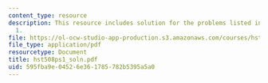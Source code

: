 ```yaml
---
content_type: resource
description: This resource includes solution for the problems listed in problem set
  1.
file: https://ol-ocw-studio-app-production.s3.amazonaws.com/courses/hst-508-quantitative-genomics-fall-2005/595fba9e04526e361785782b5395a5a0_hst508ps1_soln.pdf
file_type: application/pdf
resourcetype: Document
title: hst508ps1_soln.pdf
uid: 595fba9e-0452-6e36-1785-782b5395a5a0
---
```

